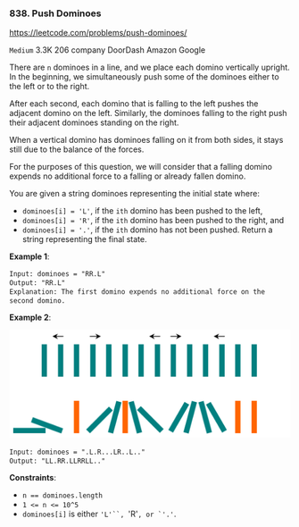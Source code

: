 ### 838. Push Dominoes

https://leetcode.com/problems/push-dominoes/

`Medium` 3.3K 206
company DoorDash Amazon Google

There are `n` dominoes in a line, and we place each domino vertically upright. In the beginning, we simultaneously push some of the dominoes either to the left or to the right.

After each second, each domino that is falling to the left pushes the adjacent domino on the left. Similarly, the dominoes falling to the right push their adjacent dominoes standing on the right.

When a vertical domino has dominoes falling on it from both sides, it stays still due to the balance of the forces.

For the purposes of this question, we will consider that a falling domino expends no additional force to a falling or already fallen domino.

You are given a string dominoes representing the initial state where:

* `dominoes[i] = 'L'`, if the `ith` domino has been pushed to the left,
* `dominoes[i] = 'R'`, if the `ith` domino has been pushed to the right, and
* `dominoes[i] = '.'`, if the `ith` domino has not been pushed.
Return a string representing the final state.


**Example 1**:
```
Input: dominoes = "RR.L"
Output: "RR.L"
Explanation: The first domino expends no additional force on the second domino.
```

**Example 2**:

![ex2](ex2.png)

```
Input: dominoes = ".L.R...LR..L.."
Output: "LL.RR.LLRRLL.."
```

**Constraints**:

* `n == dominoes.length`
* `1 <= n <= 10^5`
* `dominoes[i]` is either `'L'``, `'R'``, or `'.'``.

